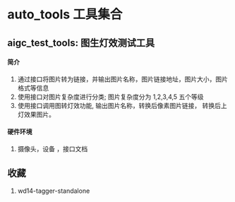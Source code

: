 # auto_tools  工具集合



## aigc_test_tools: 图生灯效测试工具
#### 简介
1. 通过接口将图片转为链接，并输出图片名称，图片链接地址，图片大小，图片格式等信息
2. 使用接口对图片复杂度进行分类; 图片复杂度分为 1,2,3,4,5 五个等级
3. 使用接口调用图转灯效功能, 输出图片名称，转换后像素图片链接， 转换后上灯效果图片。
#### 硬件环境
1. 摄像头，设备 ，接口文档


## 收藏
1. wd14-tagger-standalone